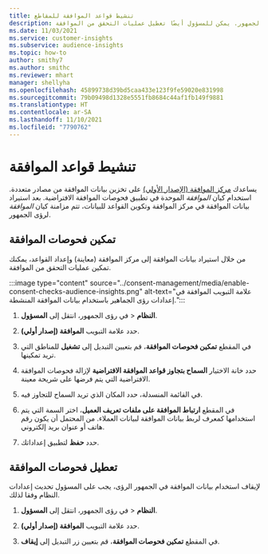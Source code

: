 ```yaml
---
title: تنشيط قواعد الموافقة للمقاطع
description: اتبع هذه الخطوات لربط بيانات الموافقة وتنشيط عمليات التحقق من الموافقة في رؤى الجمهور. يمكن للمسؤول أيضًا تعطيل عمليات التحقق من الموافقة.
ms.date: 11/03/2021
ms.service: customer-insights
ms.subservice: audience-insights
ms.topic: how-to
author: smithy7
ms.author: smithc
ms.reviewer: mhart
manager: shellyha
ms.openlocfilehash: 45899738d39bd5caa433e123f9fe59020e831998
ms.sourcegitcommit: 79b09498d1328e5551fb8684c44af1fb149f9881
ms.translationtype: HT
ms.contentlocale: ar-SA
ms.lasthandoff: 11/10/2021
ms.locfileid: "7790762"
---
```

# <a name="activate-consent-rules"></a>تنشيط قواعد الموافقة

يساعدك [مركز الموافقة (الإصدار الأولي)](../consent-management/overview.md) على تخزين بيانات الموافقة من مصادر متعددة. استخدام كيان *الموافقة* الموحدة في تطبيق فحوصات الموافقة الافتراضية. بعد استيراد بيانات الموافقة في مركز الموافقة وتكوين القواعد للبيانات، تتم مزامنة كيان *الموافقة* لرؤى الجمهور.

## <a name="enable-consent-checks"></a>تمكين فحوصات الموافقة

من خلال استيراد بيانات الموافقة إلى مركز الموافقة (معاينة) وإعداد القواعد، يمكنك تمكين عمليات التحقق من الموافقة. 

:::image type="content" source="../consent-management/media/enable-consent-checks-audience-insights.png" alt-text="علامة التبويب الموافقة في إعدادات رؤى الجماهير باستخدام بيانات الموافقة المنشطة.":::

1. في رؤى الجمهور، انتقل إلى **المسؤول‏‎** > **النظام**.

1. حدد علامة التبويب **الموافقة (إصدار أولي)**.

1. في المقطع **تمكين فحوصات الموافقة**، قم بتعيين التبديل إلى **تشغيل** للمناطق التي تريد تمكينها.

1. حدد خانة الاختيار **السماح بتجاوز قواعد الموافقة الافتراضية** لإزالة فحوصات الموافقة الافتراضية التي يتم فرضها على شريحة معينة. 

1. في القائمة المنسدلة، حدد المكان الذي تريد السماح للتجاوز فيه.     

1. في المقطع **ارتباط الموافقة على ملفات تعريف العميل**، اختر السمة التي يتم استخدامها كمعرف لربط بيانات الموافقة لبيانات العملاء. من المحتمل أن يكون رقم هاتف أو عنوان بريد إلكتروني. 

1. حدد **حفظ** لتطبيق إعداداتك.

## <a name="disable-consent-checks"></a>تعطيل فحوصات الموافقة

لإيقاف استخدام بيانات الموافقة في الجمهور الرؤى، يجب على المسؤول تحديث إعدادات النظام وفقا لذلك.

1. في رؤى الجمهور، انتقل إلى **المسؤول‏‎** > **النظام**.

1. حدد علامة التبويب **الموافقة (إصدار أولي)**.

1. في المقطع **تمكين فحوصات الموافقة**، قم بتعيين زر التبديل إلى **إيقاف**.
